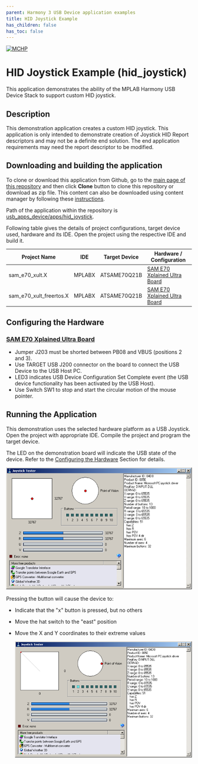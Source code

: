 ```yaml
---
parent: Harmony 3 USB Device application examples
title: HID Joystick Example 
has_children: false
has_toc: false
---
```


[![MCHP](https://www.microchip.com/ResourcePackages/Microchip/assets/dist/images/logo.png)](https://www.microchip.com)

# HID Joystick Example (hid_joystick)

This application demonstrates the ability of the MPLAB Harmony USB Device Stack to support custom HID joystick. 

## Description

This demonstration application creates a custom HID joystick. This application is only intended to demonstrate creation of Joystick HID Report descriptors and may not be a definite end solution. The end application requirements may need the report descriptor to be modified.

## Downloading and building the application

To clone or download this application from Github, go to the [main page of this repository](https://github.com/Microchip-MPLAB-Harmony/usb_apps_device) and then click **Clone** button to clone this repository or download as zip file.
This content can also be downloaded using content manager by following these [instructions](https://github.com/Microchip-MPLAB-Harmony/contentmanager/wiki).

Path of the application within the repository is [usb_apps_device/apps/hid_joystick](https://github.com/Microchip-MPLAB-Harmony/usb_apps_device/apps/hid_joystick).

Following table gives the details of project configurations, target device used, hardware and its IDE. Open the project using the respective IDE and build it. 

| Project Name                    | IDE    | Target Device       | Hardware / Configuration                                                   |
| ------------------------------- | ------ | ------------------- | -------------------------------------------------------------------------- |
| sam_e70_xult.X                  | MPLABX | ATSAME70Q21B        | [SAM E70 Xplained Ultra Board](#config_4)                                  |
| sam_e70_xult_freertos.X         | MPLABX | ATSAME70Q21B        | [SAM E70 Xplained Ultra Board](#config_4)                                  |

## <a name="config_title"></a> Configuring the Hardware

### <a name="config_4"></a> [SAM E70 Xplained Ultra Board](https://www.microchip.com/DevelopmentTools/ProductDetails/PartNO/DM320113)

- Jumper J203 must be shorted between PB08 and VBUS (positions 2 and 3).
- Use TARGET USB J200 connector on the board to connect the USB Device to the USB Host PC.
- LED3 indicates USB Device Configuration Set Complete event (the USB device functionality has been activated by the USB Host).
- Use Switch SW1 to stop and start the circular motion of the mouse pointer.

## Running the Application

This demonstration uses the selected hardware platform as a USB Joystick. Open the project with appropriate IDE. Compile the project and program the target device.

The LED on the demonstration board will indicate the USB state of the device. Refer to the [Configuring the Hardware](#config_title) Section for details. 

![Form1](images/hid_joystick_figure_1.png)

Pressing the button will cause the device to:
- Indicate that the "x" button is pressed, but no others
- Move the hat switch to the "east" position
- Move the X and Y coordinates to their extreme values

    ![Form1](images/hid_joystick_figure_2.png)